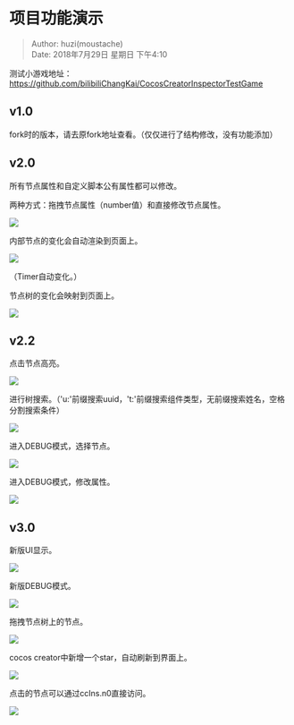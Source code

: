 # 项目功能演示

> Author: huzi(moustache) <br>
> Date: 2018年7月29日 星期日 下午4:10

测试小游戏地址：https://github.com/bilibiliChangKai/CocosCreatorInspectorTestGame

## v1.0 

fork时的版本，请去原fork地址查看。（仅仅进行了结构修改，没有功能添加）

## v2.0

所有节点属性和自定义脚本公有属性都可以修改。

两种方式：拖拽节点属性（number值）和直接修改节点属性。

![](photo/修改节点.gif)

内部节点的变化会自动渲染到页面上。

![](photo/节点自动变化.gif)

（Timer自动变化。）

节点树的变化会映射到页面上。

![](photo/节点树自动变化.gif)

## v2.2

点击节点高亮。

![](photo/点击节点高亮.gif)

进行树搜索。（'u:'前缀搜索uuid，'t:'前缀搜索组件类型，无前缀搜索姓名，空格分割搜索条件）

![](photo/树搜索.gif)

进入DEBUG模式，选择节点。

![](photo/DEBUG模式.gif)

进入DEBUG模式，修改属性。

![](photo/DEBUG模式修改属性.gif)

## v3.0

新版UI显示。

![](photo/新版UI.gif)

新版DEBUG模式。

![](photo/新版DEBUG.gif)

拖拽节点树上的节点。

![](photo/节点拖拽.gif)

cocos creator中新增一个star，自动刷新到界面上。

![](photo/界面刷新.gif)

点击的节点可以通过ccIns.n0直接访问。

![](photo/n0.png)